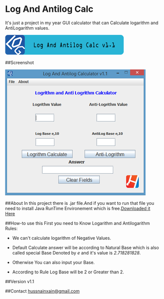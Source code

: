 # Log And Antilog Calc
It's just a project in my year GUI calculator that can Calculate logarithm and AntiLogarithm values.

![image1](/resc/sc1.png)

##Screenshot

![image2](/resc/sc2.png)

##About
In this project there is .jar file.And if you want to run that file you need to install Java RunTime Environement which is free.<a href="https://java.com/download" target="_blank">Downloaded it Here</a>

##How-to use this
First you need to Know
Logarithm and Antilogarithm Rules:

+ We can't calculate logarithm of Negative Values.

+ Default Calculate answer will be according to Natural Base which is also called special Base Denoted by _e_ and
it's value is  _2.718281828_.

+ Otherwise You can also input your Base.

+ According to Rule Log Base will be 2 or Greater than 2.

##Version
v1.1

##Contact
hussnainxain@gmail.com
